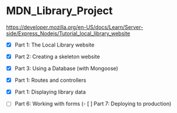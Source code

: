 # MDN_Library_Project

https://developer.mozilla.org/en-US/docs/Learn/Server-side/Express_Nodejs/Tutorial_local_library_website

- [x] Part 1: The Local Library website
- [x] Part 2: Creating a skeleton website
- [x] Part 3: Using a Database (with Mongoose)
- [x] Part 1: Routes and controllers
- [x] Part 1: Displaying library data
- [ ] Part 6: Working with forms
(- [ ] Part 7: Deploying to production)

